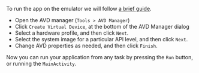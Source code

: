 To run the app on the emulator we will follow [a brief guide](https://developer.android.com/training/basics/firstapp/running-app#Emulator).

 - Open the AVD manager (`Tools > AVD Manager`)
 - Click `Create Virtual Device`, at the bottom of the AVD Manager dialog
 - Select a hardware profile, and then click `Next`.
 - Select the system image for a particular API level, and then click `Next`.
 - Change AVD properties as needed, and then click `Finish`.

 Now you can run your application from any task by pressing the `Run` button, or running the `MainActivity`.